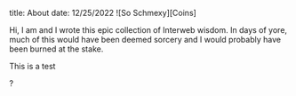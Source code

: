 title: About
date: 12/25/2022
![So Schmexy][Coins]

Hi, I am <username> and I wrote this epic collection of Interweb
wisdom. In days of yore, much of this would have been deemed sorcery
and I would probably have been burned at the stake.


This is a test

?

[my_sweet_photo]: {static}/images/Coins.png